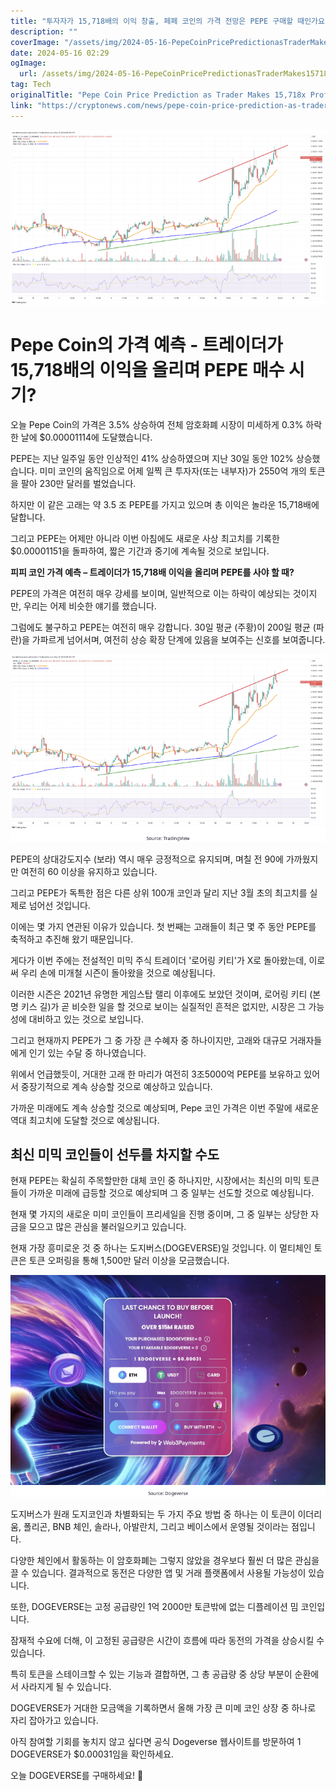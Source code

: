 ```yaml
---
title: "투자자가 15,718배의 이익 창출, 페페 코인의 가격 전망은 PEPE 구매할 때인가요"
description: ""
coverImage: "/assets/img/2024-05-16-PepeCoinPricePredictionasTraderMakes15718xProfitTimetoBuyPEPE_thumbnail.png"
date: 2024-05-16 02:29
ogImage: 
  url: /assets/img/2024-05-16-PepeCoinPricePredictionasTraderMakes15718xProfitTimetoBuyPEPE_thumbnail.png
tag: Tech
originalTitle: "Pepe Coin Price Prediction as Trader Makes 15,718x Profit – Time to Buy PEPE?"
link: "https://cryptonews.com/news/pepe-coin-price-prediction-as-trader-makes-15718x-profit-time-to-buy-pepe.htm"
---
```



![Pepe Coin Price Prediction](/assets/img/2024-05-16-PepeCoinPricePredictionasTraderMakes15718xProfitTimetoBuyPEPE_thumbnail.png)

# Pepe Coin의 가격 예측 - 트레이더가 15,718배의 이익을 올리며 PEPE 매수 시기?

오늘 Pepe Coin의 가격은 3.5% 상승하여 전체 암호화폐 시장이 미세하게 0.3% 하락한 날에 $0.00001114에 도달했습니다.

PEPE는 지난 일주일 동안 인상적인 41% 상승하였으며 지난 30일 동안 102% 상승했습니다. 미미 코인의 움직임으로 어제 일찍 큰 투자자(또는 내부자)가 2550억 개의 토큰을 팔아 230만 달러를 벌었습니다.



하지만 이 같은 고래는 약 3.5 조 PEPE를 가지고 있으며 총 이익은 놀라운 15,718배에 달합니다.

그리고 PEPE는 어제만 아니라 이번 아침에도 새로운 사상 최고치를 기록한 $0.00001151을 돌파하여, 짧은 기간과 중기에 계속될 것으로 보입니다.

**피피 코인 가격 예측 – 트레이더가 15,718배 이익을 올리며 PEPE를 사야 할 때?**

PEPE의 가격은 여전히 매우 강세를 보이며, 일반적으로 이는 하락이 예상되는 것이지만, 우리는 어제 비슷한 얘기를 했습니다.



그럼에도 불구하고 PEPE는 여전히 매우 강합니다. 30일 평균 (주황)이 200일 평균 (파란)을 가파르게 넘어서며, 여전히 상승 확장 단계에 있음을 보여주는 신호를 보여줍니다.

![PepeCoin Price Prediction](/assets/img/2024-05-16-PepeCoinPricePredictionasTraderMakes15718xProfitTimetoBuyPEPE_0.png)

PEPE의 상대강도지수 (보라) 역시 매우 긍정적으로 유지되며, 며칠 전 90에 가까웠지만 여전히 60 이상을 유지하고 있습니다.

그리고 PEPE가 독특한 점은 다른 상위 100개 코인과 달리 지난 3월 초의 최고치를 실제로 넘어선 것입니다.



이에는 몇 가지 연관된 이유가 있습니다. 첫 번째는 고래들이 최근 몇 주 동안 PEPE를 축적하고 추진해 왔기 때문입니다.

게다가 이번 주에는 전설적인 미믹 주식 트레이더 '로어링 키티'가 X로 돌아왔는데, 이로써 우리 손에 미개철 시즌이 돌아왔을 것으로 예상됩니다.

이러한 시즌은 2021년 유명한 게임스탑 랠리 이후에도 보았던 것이며, 로어링 키티 (본명 키스 길)가 곧 비슷한 일을 할 것으로 보이는 실질적인 흔적은 없지만, 시장은 그 가능성에 대비하고 있는 것으로 보입니다.

그리고 현재까지 PEPE가 그 중 가장 큰 수혜자 중 하나이지만, 고래와 대규모 거래자들에게 인기 있는 수달 중 하나였습니다.



위에서 언급했듯이, 거대한 고래 한 마리가 여전히 3조5000억 PEPE를 보유하고 있어서 중장기적으로 계속 상승할 것으로 예상하고 있습니다.

가까운 미래에도 계속 상승할 것으로 예상되며, Pepe 코인 가격은 이번 주말에 새로운 역대 최고치에 도달할 것으로 예상됩니다.

## 최신 미믹 코인들이 선두를 차지할 수도

현재 PEPE는 확실히 주목할만한 대체 코인 중 하나지만, 시장에서는 최신의 미믹 토큰들이 가까운 미래에 급등할 것으로 예상되며 그 중 일부는 선도할 것으로 예상됩니다.



현재 몇 가지의 새로운 미미 코인들이 프리세일을 진행 중이며, 그 중 일부는 상당한 자금을 모으고 많은 관심을 불러일으키고 있습니다.

현재 가장 흥미로운 것 중 하나는 도지버스(DOGEVERSE)일 것입니다. 이 멀티체인 토큰은 토큰 오퍼링을 통해 1,500만 달러 이상을 모금했습니다.

![PepeCoin Price Prediction](/assets/img/2024-05-16-PepeCoinPricePredictionasTraderMakes15718xProfitTimetoBuyPEPE_1.png)

도지버스가 원래 도지코인과 차별화되는 두 가지 주요 방법 중 하나는 이 토큰이 이더리움, 폴리곤, BNB 체인, 솔라나, 아발란치, 그리고 베이스에서 운영될 것이라는 점입니다.



다양한 체인에서 활동하는 이 암호화폐는 그렇지 않았을 경우보다 훨씬 더 많은 관심을 끌 수 있습니다. 결과적으로 동전은 다양한 앱 및 거래 플랫폼에서 사용될 가능성이 있습니다.

또한, DOGEVERSE는 고정 공급량인 1억 2000만 토큰밖에 없는 디플레이션 밈 코인입니다.

잠재적 수요에 더해, 이 고정된 공급량은 시간이 흐름에 따라 동전의 가격을 상승시킬 수 있습니다.

특히 토큰을 스테이크할 수 있는 기능과 결합하면, 그 총 공급량 중 상당 부분이 순환에서 사라지게 될 수 있습니다.



DOGEVERSE가 거대한 모금액을 기록하면서 올해 가장 큰 미메 코인 상장 중 하나로 자리 잡아가고 있습니다.

아직 참여할 기회를 놓치지 않고 싶다면 공식 Dogeverse 웹사이트를 방문하여 1 DOGEVERSE가 $0.00031임을 확인하세요.

오늘 DOGEVERSE를 구매하세요! 🚀